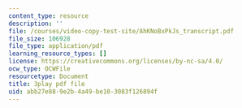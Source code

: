 ```yaml
---
content_type: resource
description: ''
file: /courses/video-copy-test-site/AhKNoBxPkJs_transcript.pdf
file_size: 106928
file_type: application/pdf
learning_resource_types: []
license: https://creativecommons.org/licenses/by-nc-sa/4.0/
ocw_type: OCWFile
resourcetype: Document
title: 3play pdf file
uid: abb27e88-9e2b-4a49-be10-3083f126894f
---
```

